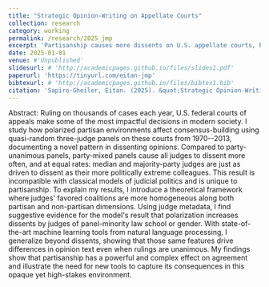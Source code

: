 ```yaml
---
title: "Strategic Opinion-Writing on Appellate Courts"
collection: research
category: working
permalink: /research/2025_jmp
excerpt: 'Partisanship causes more dissents on U.S. appellate courts, but those dissents do not always follow partisan lines.'
date: 2025-01-01
venue: #'Unpublished'
slidesurl: # 'http://academicpages.github.io/files/slides1.pdf'
paperurl: 'https://tinyurl.com/eitan-jmp'
bibtexurl: # 'http://academicpages.github.io/files/bibtex1.bib'
citation: 'Sapiro-Gheiler, Eitan. (2025). &quot;Strategic Opinion-Writing on Appellate Courts.&quot; <i>Working paper</i>.'
---
```


Abstract: Ruling on thousands of cases each year, U.S. federal courts of appeals make some of the most impactful decisions in modern society. I study how polarized partisan environments affect consensus-building using quasi-random three-judge panels on these courts from 1970--2013, documenting a novel pattern in dissenting opinions. Compared to party-unanimous panels, party-mixed panels cause all judges to dissent more often, and at equal rates: median and majority-party judges are just as driven to dissent as their more politically extreme colleagues. This result is incompatible with classical models of judicial politics and is unique to partisanship. To explain my results, I introduce a theoretical framework where judges' favored coalitions are more homogeneous along both partisan and non-partisan dimensions. Using judge metadata, I find suggestive evidence for the model's result that polarization increases dissents by judges of panel-minority law school or gender. With state-of-the-art machine learning tools from natural language processing, I generalize beyond dissents, showing that those same features drive differences in opinion text even when rulings are unanimous. My findings show that partisanship has a powerful and complex effect on agreement and illustrate the need for new tools to capture its consequences in this opaque yet high-stakes environment.
